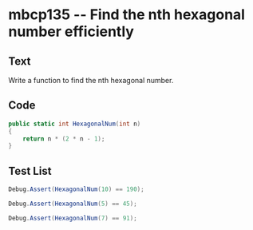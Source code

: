 # mbcp135 -- Find the nth hexagonal number efficiently

## Text

Write a function to find the nth hexagonal number.

## Code

```csharp
public static int HexagonalNum(int n) 
{
    return n * (2 * n - 1);
}
```

## Test List

```csharp
Debug.Assert(HexagonalNum(10) == 190);
```

```csharp
Debug.Assert(HexagonalNum(5) == 45);
```

```csharp
Debug.Assert(HexagonalNum(7) == 91);
```
